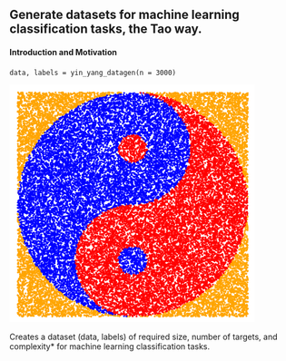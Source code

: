 ## Generate datasets for machine learning classification tasks, the Tao way.

#### Introduction and Motivation

    data, labels = yin_yang_datagen(n = 3000)

![](yin_yang_images/intro.PNG)

Creates a dataset (data, labels) of required size, number of targets, and complexity* for machine learning classification tasks.






